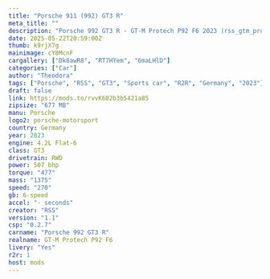 ```yaml
---
title: "Porsche 911 (992) GT3 R"
meta_title: ""
description: "Porsche 992 GT3 R - GT-M Protech P92 F6 2023 (rss_gtm_protech_p92_f6) by RSS"
date: 2025-05-22T20:59:00Z
thumb: k9rjX7g
mainimage: cY8McnF
cargallery: ["Dk8awR8", "RT7HYem", "6maLHlD"]
categories: ["Car"]
author: "Theodora"
tags: ["Porsche", "RSS", "GT3", "Sports car", "R2R", "Germany", "2023"]
draft: false
link: https://mods.to/rvvK682b3b5421a85
zipsize: "677 MB"
manu: Porsche
logo2: porsche-motorsport
country: Germany
year: 2023
engine: 4.2L Flat-6
class: GT3
drivetrain: RWD
power: 507 bhp 
torque: "477"
mass: "1375"
speed: "270"
gb: 6-speed
accel: "- seconds"
creator: "RSS"
version: "1.1"
csp: "0.2.7"
carname: "Porsche 992 GT3 R"
realname: GT-M Protech P92 F6
livery: "Yes"
r2r: 1
host: mods
---
```

